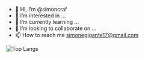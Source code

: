 - 👋 Hi, I’m @simoncraf
- 👀 I’m interested in ...
- 🌱 I’m currently learning ...
- 💞️ I’m looking to collaborate on ...
- 📫 How to reach me simonegigante17@gmail.com

![Top Langs](https://github-readme-stats.vercel.app/api/top-langs/?username=simoncraf&layout=compact)


<!---
simoncraf/simoncraf is a ✨ special ✨ repository because its `README.md` (this file) appears on your GitHub profile.
You can click the Preview link to take a look at your changes.
--->
